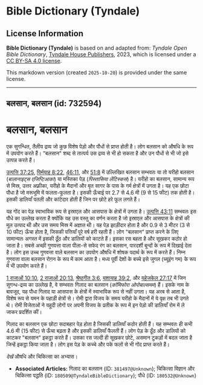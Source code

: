 # Bible Dictionary (Tyndale)

## License Information

**Bible Dictionary (Tyndale)** is based on and adapted from: _Tyndale Open Bible Dictionary_, [Tyndale House Publishers](https://tyndaleopenresources.com/), 2023, which is licensed under a [CC BY-SA 4.0 license](https://creativecommons.org/licenses/by-sa/4.0/legalcode.en).

This markdown version (created `2025-10-20`) is provided under the same license.



--------------------------------

## बलसान, बलसान (id: 732594)

बलसान, बलसान
============

एक सुगन्धित, तैलीय द्रव्य जो कुछ विशेष पेड़ो और पौधों से प्राप्त होती है। लोग बलसान को औषधि के रूप में उपयोग करते हैं। "बलसान" शब्द से तात्पर्य उस द्रव्य से भी हो सकता है और उन पौधों से भी जो इसे उत्पन्न करते हैं।

[उत्पत्ति 37:25](https://ref.ly/Gen37:25), [यिर्मयाह 8:22](https://ref.ly/Jer8:22), [46:11](https://ref.ly/Jer46:11), और [51:8](https://ref.ly/Jer51:8) में उल्लिखित बलसान सम्भवतः या तो यरीहो बलसान (*बालानाइट्स एजिप्टिआका*) या मस्तिका पेड़ (*पिस्तासिया लेंटिस्कस*) है। यरीहो का बलसान, सामान्य रूप से मिस्र, उत्तर अफ़्रीका, यरीहो के मैदानों और मृत सागर के पास के गर्म क्षेत्रों में उगता है। यह एक छोटा पौधा है जो मरूभूमि में फलता\-फूलता है। इसकी ऊँचाई पर 2\.7 से 4\.6 मी (9 से 15 फीट) तक होती है। इसकी डालियाँ पतली और कांटेदार होती हैं जिन पर छोटे हरे फूल लगते हैं।

यह गोंद का पेड़ स्वाभाविक रूप से इस्राएल और आसपास के क्षेत्रों में उगता है। [उत्पत्ति 43:11](https://ref.ly/Gen43:11) सम्भवतः इस पौधे का उल्लेख करता है क्योंकि यह उस वस्तु का वर्णन करता है जो इस्राएल और आसपास के क्षेत्रों की मूल उत्पाद थी और उस समय मिस्र में अज्ञात थी। यह पेड़ झाड़ीदार होता है और 0\.9 से 3 मीटर (3 से 10 फीट) ऊँचा होता है, जिसकी पत्तियाँ पूरे वर्ष हरी रहती हैं। लोग "बलसान" प्राप्त करने के लिए सामान्यतः अगस्त में इसकी ठूँठ और डालियों को काटते हैं। इसका रस बहता है और सूखकर कठोर हो जाता है। सबसे अच्छी गुणवत्ता वाला पीला\-से सफेद रंग का बलसान, पारदर्शी बून्दों के रूप में दिखाई देता है। लोग इस उच्च गुणवत्ता वाले बलसान का उपयोग औषधि में शोषक पदार्थ के रूप में करते हैं। निम्न गुणवत्ता वाला बलसान रोग़न के रूप में काम आता है। मध्य पूर्वी देशों के बच्चे इसे जुगल (च्यूइंग गम) के रूप में भी उपयोग करते हैं।

[1 राजाओं 10:10](https://ref.ly/1Kgs10:10), [2 राजाओं 20:13](https://ref.ly/2Kgs20:13), [श्रेष्ठगीत 3:6](https://ref.ly/Song3:6), [यशायाह 39:2](https://ref.ly/Isa39:2), और [यहेजकेल 27:17](https://ref.ly/Ezek27:17) में जिन सुगन्ध\-द्रव्य का उल्लेख है, वे सम्भवतः गिलाद का बलसान (*कॉमिफोरा ओपोबाल्समम*) हैं। इसके नाम के बावजूद, यह पौधा गिलाद या आसपास के क्षेत्रों में स्वाभाविक रूप से नहीं उगता। यह अरब से आता है, विशेष रूप से यमन के पहाड़ी क्षेत्रों से। रोमी द्वारा विजय के समय यरीहो के मैदानों में ये वृक्ष तब भी उगते थे। रोमी विजेताओं ने यहूदी लोगों पर अपनी विजय के प्रतीक के रूप में इन पेड़ो की डालियाँ रोम में ले जाकर प्रदर्शित कीं।

गिलाद का बलसान एक छोटा सदाबहार पेड़ होता है जिसकी डालियाँ कठोर होती हैं। यह सम्भवतः ही कभी 4\.6 मी (15 फीट) से ऊँचा बढ़ता है और इसकी डालियाँ फैलती हैं। लोग पेड़ के ठूँठ और डालियों को काटकर "बलसान" इकट्ठा करते हैं। उसका रस जल्दी ही सूखकर छोटे, असमान टुकड़ों में बदल जाता है जिन्हें इकट्ठा किया जाता है। लोग इस पेड़ के कच्चे और पके फलों से भी गोंद प्राप्त करते हैं।

*देखें* औषधि और चिकित्सा का अभ्यास।

* **Associated Articles:** गिलाद का बलसान (ID: `381497@Unknown`); चिकित्सा विज्ञान और चिकित्सा पद्धति (ID: `180509@TyndaleBibleDictionary`); पौधे (ID: `180532@Unknown`)

